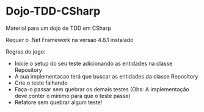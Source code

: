 # Dojo-TDD-CSharp
Material para um dojo de TDD em CSharp

Requer o .Net Framework na versao 4.6.1 instalado

Regras do jogo:
- Inicie o setup do seu teste adicionando as entidades na classe Repository
- A sua implementacao terá que buscar as entidades da classe Repository
- Crie o teste falhando
- Faça-o passar sem quebrar os demais testes (Obs: A implementação deve conter o mínimo para que o teste passe)
- Refatore sem quebrar algum teste!
